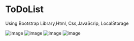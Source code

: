 # ToDoList

Using Bootstrap Library,Html, Css,JavaScrip, LocalStorage

![image](https://github.com/buselitok/ToDoList/assets/83907874/ce50ca83-1558-4f4b-b5d4-5d06ae4d486e)
![image](https://github.com/buselitok/ToDoList/assets/83907874/34300d80-1ef8-4e73-9a16-dde430c132fa)
![image](https://github.com/buselitok/ToDoList/assets/83907874/9411638a-da4c-424b-a2fe-ec0b0a279e6b)
![image](https://github.com/buselitok/ToDoList/assets/83907874/0c695d93-724c-4865-be44-ff790a4b1aa9)



